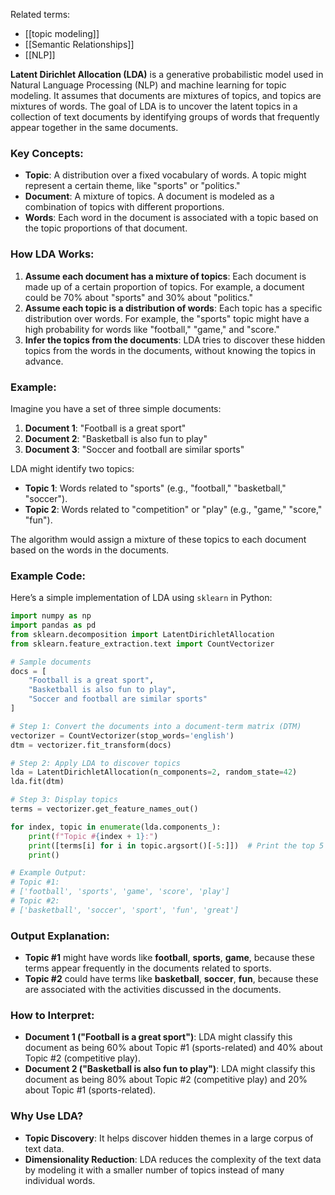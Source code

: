 Related terms:
- [[topic modeling]]
- [[Semantic Relationships]]
- [[NLP]]

**Latent Dirichlet Allocation (LDA)** is a generative probabilistic model used in Natural Language Processing (NLP) and machine learning for topic modeling. It assumes that documents are mixtures of topics, and topics are mixtures of words. The goal of LDA is to uncover the latent topics in a collection of text documents by identifying groups of words that frequently appear together in the same documents.

### Key Concepts:
- **Topic**: A distribution over a fixed vocabulary of words. A topic might represent a certain theme, like "sports" or "politics."
- **Document**: A mixture of topics. A document is modeled as a combination of topics with different proportions.
- **Words**: Each word in the document is associated with a topic based on the topic proportions of that document.

### How LDA Works:
1. **Assume each document has a mixture of topics**: Each document is made up of a certain proportion of topics. For example, a document could be 70% about "sports" and 30% about "politics."
2. **Assume each topic is a distribution of words**: Each topic has a specific distribution over words. For example, the "sports" topic might have a high probability for words like "football," "game," and "score."
3. **Infer the topics from the documents**: LDA tries to discover these hidden topics from the words in the documents, without knowing the topics in advance.

### Example:

Imagine you have a set of three simple documents:

1. **Document 1**: "Football is a great sport"
2. **Document 2**: "Basketball is also fun to play"
3. **Document 3**: "Soccer and football are similar sports"

LDA might identify two topics:
- **Topic 1**: Words related to "sports" (e.g., "football," "basketball," "soccer").
- **Topic 2**: Words related to "competition" or "play" (e.g., "game," "score," "fun").

The algorithm would assign a mixture of these topics to each document based on the words in the documents.

### Example Code:

Here’s a simple implementation of LDA using `sklearn` in Python:

```python
import numpy as np
import pandas as pd
from sklearn.decomposition import LatentDirichletAllocation
from sklearn.feature_extraction.text import CountVectorizer

# Sample documents
docs = [
    "Football is a great sport",
    "Basketball is also fun to play",
    "Soccer and football are similar sports"
]

# Step 1: Convert the documents into a document-term matrix (DTM)
vectorizer = CountVectorizer(stop_words='english')
dtm = vectorizer.fit_transform(docs)

# Step 2: Apply LDA to discover topics
lda = LatentDirichletAllocation(n_components=2, random_state=42)
lda.fit(dtm)

# Step 3: Display topics
terms = vectorizer.get_feature_names_out()

for index, topic in enumerate(lda.components_):
    print(f"Topic #{index + 1}:")
    print([terms[i] for i in topic.argsort()[-5:]])  # Print the top 5 words in the topic
    print()

# Example Output:
# Topic #1:
# ['football', 'sports', 'game', 'score', 'play']
# Topic #2:
# ['basketball', 'soccer', 'sport', 'fun', 'great']
```

### Output Explanation:
- **Topic #1** might have words like **football**, **sports**, **game**, because these terms appear frequently in the documents related to sports.
- **Topic #2** could have terms like **basketball**, **soccer**, **fun**, because these are associated with the activities discussed in the documents.

### How to Interpret:
- **Document 1 ("Football is a great sport")**: LDA might classify this document as being 60% about Topic #1 (sports-related) and 40% about Topic #2 (competitive play).
- **Document 2 ("Basketball is also fun to play")**: LDA might classify this document as being 80% about Topic #2 (competitive play) and 20% about Topic #1 (sports-related).

### Why Use LDA?
- **Topic Discovery**: It helps discover hidden themes in a large corpus of text data.
- **Dimensionality Reduction**: LDA reduces the complexity of the text data by modeling it with a smaller number of topics instead of many individual words.
